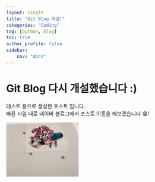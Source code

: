 ```yaml
---
layout: single
title: "Git Blog 개설!"
categories: "Coding"
tag: [python, blog]
toc: true
author_profile: false
sidebar:
    nav: "docs"
---
```


# Git Blog 다시 개설했습니다 :)
테스트 용으로 생성한 포스트 입니다.<br>
빠른 시일 내로 네이버 블로그에서 포스트 이동을 해보겠습니다 😁!

<img src="../images/2023-04-15-1/IMG_1144-1681560666747-1.JPEG" alt="IMG_1144" style="zoom:19%;" />